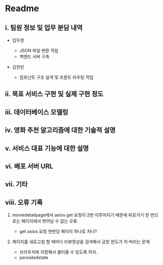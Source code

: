 # Readme

## i. 팀원 정보 및 업무 분담 내역
* 임두현
  * JSON 파일 변환 작업
  * 백엔드 서버 구축
  
* 김찬빈
  * 컴포넌트 구조 설계 및 프론트 라우팅 작업


## ii. 목표 서비스 구현 및 실제 구현 정도

## iii. 데이터베이스 모델링

## iv. 영화 추천 알고리즘에 대한 기술적 설명

## v. 서비스 대표 기능에 대한 설명
 
## vi. 배포 서버 URL
 
## vii. 기타

## viii. 오류 기록
1. moviedetailpage에서 axios get 요청이 2번 이루어지기 때문에 뒤로가기 한 번으로는 페이지에서 벗어날 수 없는 오류.
   * get axios 요청 한번당 페이지 하나로 치나?
  
2. 페이지를 새로고침 할 때마다 리뷰영상을 검색해서 금방 한도가 차 버리는 문제
   * 브라우저에 저장해서 불러올 수 있도록 하자.
   * persistedstate